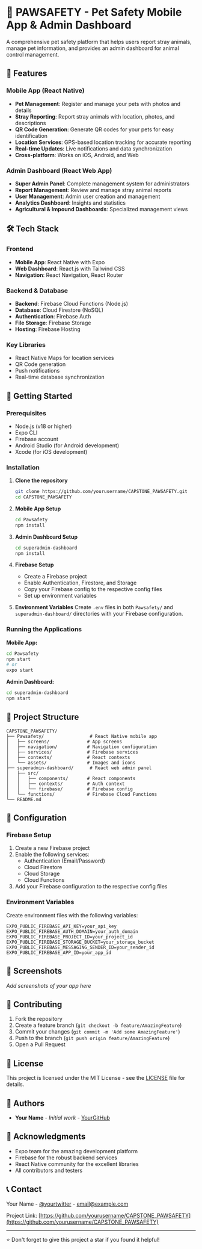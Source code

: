 # 🐾 PAWSAFETY - Pet Safety Mobile App & Admin Dashboard

A comprehensive pet safety platform that helps users report stray animals, manage pet information, and provides an admin dashboard for animal control management.

## 📱 Features

### Mobile App (React Native)
- **Pet Management**: Register and manage your pets with photos and details
- **Stray Reporting**: Report stray animals with location, photos, and descriptions
- **QR Code Generation**: Generate QR codes for your pets for easy identification
- **Location Services**: GPS-based location tracking for accurate reporting
- **Real-time Updates**: Live notifications and data synchronization
- **Cross-platform**: Works on iOS, Android, and Web

### Admin Dashboard (React Web App)
- **Super Admin Panel**: Complete management system for administrators
- **Report Management**: Review and manage stray animal reports
- **User Management**: Admin user creation and management
- **Analytics Dashboard**: Insights and statistics
- **Agricultural & Impound Dashboards**: Specialized management views

## 🛠️ Tech Stack

### Frontend
- **Mobile App**: React Native with Expo
- **Web Dashboard**: React.js with Tailwind CSS
- **Navigation**: React Navigation, React Router

### Backend & Database
- **Backend**: Firebase Cloud Functions (Node.js)
- **Database**: Cloud Firestore (NoSQL)
- **Authentication**: Firebase Auth
- **File Storage**: Firebase Storage
- **Hosting**: Firebase Hosting

### Key Libraries
- React Native Maps for location services
- QR Code generation
- Push notifications
- Real-time database synchronization

## 🚀 Getting Started

### Prerequisites
- Node.js (v18 or higher)
- Expo CLI
- Firebase account
- Android Studio (for Android development)
- Xcode (for iOS development)

### Installation

1. **Clone the repository**
   ```bash
   git clone https://github.com/yourusername/CAPSTONE_PAWSAFETY.git
   cd CAPSTONE_PAWSAFETY
   ```

2. **Mobile App Setup**
   ```bash
   cd Pawsafety
   npm install
   ```

3. **Admin Dashboard Setup**
   ```bash
   cd superadmin-dashboard
   npm install
   ```

4. **Firebase Setup**
   - Create a Firebase project
   - Enable Authentication, Firestore, and Storage
   - Copy your Firebase config to the respective config files
   - Set up environment variables

5. **Environment Variables**
   Create `.env` files in both `Pawsafety/` and `superadmin-dashboard/` directories with your Firebase configuration.

### Running the Applications

**Mobile App:**
```bash
cd Pawsafety
npm start
# or
expo start
```

**Admin Dashboard:**
```bash
cd superadmin-dashboard
npm start
```

## 📁 Project Structure

```
CAPSTONE_PAWSAFETY/
├── Pawsafety/                 # React Native mobile app
│   ├── screens/              # App screens
│   ├── navigation/           # Navigation configuration
│   ├── services/             # Firebase services
│   ├── contexts/             # React contexts
│   └── assets/               # Images and icons
├── superadmin-dashboard/      # React web admin panel
│   ├── src/
│   │   ├── components/       # React components
│   │   ├── contexts/         # Auth context
│   │   └── firebase/         # Firebase config
│   └── functions/            # Firebase Cloud Functions
└── README.md
```

## 🔧 Configuration

### Firebase Setup
1. Create a new Firebase project
2. Enable the following services:
   - Authentication (Email/Password)
   - Cloud Firestore
   - Cloud Storage
   - Cloud Functions
3. Add your Firebase configuration to the respective config files

### Environment Variables
Create environment files with the following variables:
```
EXPO_PUBLIC_FIREBASE_API_KEY=your_api_key
EXPO_PUBLIC_FIREBASE_AUTH_DOMAIN=your_auth_domain
EXPO_PUBLIC_FIREBASE_PROJECT_ID=your_project_id
EXPO_PUBLIC_FIREBASE_STORAGE_BUCKET=your_storage_bucket
EXPO_PUBLIC_FIREBASE_MESSAGING_SENDER_ID=your_sender_id
EXPO_PUBLIC_FIREBASE_APP_ID=your_app_id
```

## 📱 Screenshots

*Add screenshots of your app here*

## 🤝 Contributing

1. Fork the repository
2. Create a feature branch (`git checkout -b feature/AmazingFeature`)
3. Commit your changes (`git commit -m 'Add some AmazingFeature'`)
4. Push to the branch (`git push origin feature/AmazingFeature`)
5. Open a Pull Request

## 📄 License

This project is licensed under the MIT License - see the [LICENSE](LICENSE) file for details.

## 👥 Authors

- **Your Name** - *Initial work* - [YourGitHub](https://github.com/yourusername)

## 🙏 Acknowledgments

- Expo team for the amazing development platform
- Firebase for the robust backend services
- React Native community for the excellent libraries
- All contributors and testers

## 📞 Contact

Your Name - [@yourtwitter](https://twitter.com/yourtwitter) - email@example.com

Project Link: [https://github.com/yourusername/CAPSTONE_PAWSAFETY](https://github.com/yourusername/CAPSTONE_PAWSAFETY)

---

⭐ Don't forget to give this project a star if you found it helpful!
